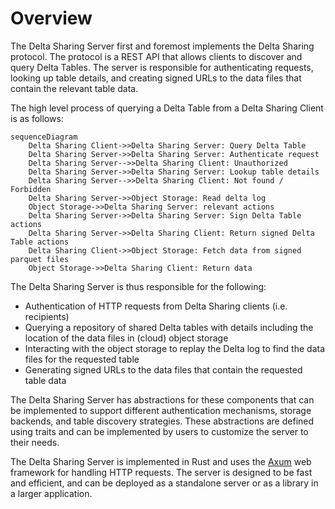 # Overview

The Delta Sharing Server first and foremost implements the Delta Sharing protocol. The protocol is a REST API that allows clients to discover and query Delta Tables. The server is responsible for authenticating requests, looking up table details, and creating signed URLs to the data files that contain the relevant table data.

The high level process of querying a Delta Table from a Delta Sharing Client is as follows:

```mermaid
sequenceDiagram
    Delta Sharing Client->>Delta Sharing Server: Query Delta Table
    Delta Sharing Server->>Delta Sharing Server: Authenticate request
    Delta Sharing Server-->>Delta Sharing Client: Unauthorized
    Delta Sharing Server->>Delta Sharing Server: Lookup table details
    Delta Sharing Server-->>Delta Sharing Client: Not found / Forbidden
    Delta Sharing Server->>Object Storage: Read delta log
    Object Storage->>Delta Sharing Server: relevant actions
    Delta Sharing Server->>Delta Sharing Server: Sign Delta Table actions
    Delta Sharing Server->>Delta Sharing Client: Return signed Delta Table actions
    Delta Sharing Client->>Object Storage: Fetch data from signed parquet files
    Object Storage->>Delta Sharing Client: Return data
```

The Delta Sharing Server is thus responsible for the following:

- Authentication of HTTP requests from Delta Sharing clients (i.e. recipients)
- Querying a repository of shared Delta tables with details including the location of the data files in (cloud) object storage
- Interacting with the object storage to replay the Delta log to find the data files for the requested table
- Generating signed URLs to the data files that contain the requested table data

The Delta Sharing Server has abstractions for these components that can be implemented to support different authentication mechanisms, storage backends, and table discovery strategies. These abstractions are defined using traits and can be implemented by users to customize the server to their needs.

The Delta Sharing Server is implemented in Rust and uses the [Axum](https://github.com/tokio-rs/axum) web framework for handling HTTP requests. The server is designed to be fast and efficient, and can be deployed as a standalone server or as a library in a larger application.
